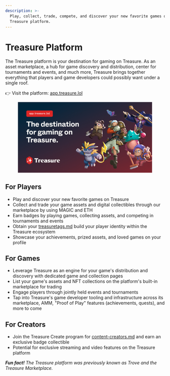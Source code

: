 ```yaml
---
description: >-
  Play, collect, trade, compete, and discover your new favorite games on the
  Treasure platform.
---
```


# Treasure Platform

The Treasure platform is your destination for gaming on Treasure. As an asset marketplace, a hub for game discovery and distribution, center for tournaments and events, and much more, Treasure brings together everything that players and game developers could possibly want under a single roof.

👉 Visit the platform: [app.treasure.lol](https://app.treasure.lol)

<figure><img src="../.gitbook/assets/Treasure_Meta_1200x628px.jpg" alt=""><figcaption></figcaption></figure>

## For Players

* Play and discover your new favorite games on Treasure
* Collect and trade your game assets and digital collectibles through our marketplace by using MAGIC and ETH
* Earn badges by playing games, collecting assets, and competing in tournaments and events
* Obtain your [treasuretags.md](treasure-identity/treasuretags.md "mention") build your player identity within the Treasure ecosystem
* Showcase your achievements, prized assets, and loved games on your profile

## For Games

* Leverage Treasure as an engine for your game's distribution and discovery with dedicated game and collection pages
* List your game's assets and NFT collections on the platform's built-in marketplace for trading&#x20;
* Engage players through jointly held events and tournaments
* Tap into Treasure's game developer tooling and infrastructure across its marketplace, AMM, "Proof of Play" features (achievements, quests), and more to come

## For Creators

* Join the Treasure Create program for [content-creators.md](../publishing/content-creators.md "mention") and earn an exclusive badge collectible
* Potential for exclusive streaming and video features on the Treasure platform

_**Fun fact!**_ _The Treasure platform was previously known as Trove and the Treasure Marketplace._
